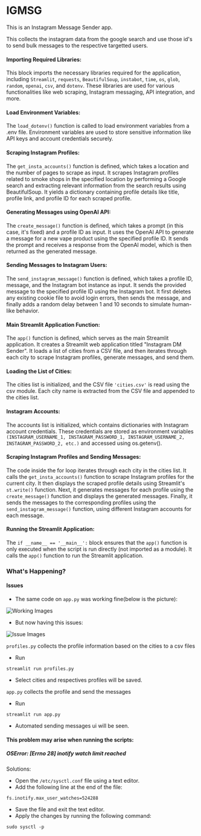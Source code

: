 # IGMSG

This is an Instagram Message Sender app.

This collects the instagram data from the google search and use those id's to send bulk messages to the respective targetted users.

#### Importing Required Libraries: 
This block imports the necessary libraries required for the application, including `Streamlit`, `requests`, `BeautifulSoup`, `instabot`, `time`, `os`, `glob`, `random`, `openai`, `csv`, and `dotenv`. These libraries are used for various functionalities like web scraping, Instagram messaging, API integration, and more.

#### Load Environment Variables: 
The `load_dotenv()` function is called to load environment variables from a .env file. Environment variables are used to store sensitive information like API keys and account credentials securely.

#### Scraping Instagram Profiles: 
The `get_insta_accounts()` function is defined, which takes a location and the number of pages to scrape as input. It scrapes Instagram profiles related to smoke shops in the specified location by performing a Google search and extracting relevant information from the search results using BeautifulSoup. It yields a dictionary containing profile details like title, profile link, and profile ID for each scraped profile.

#### Generating Messages using OpenAI API: 
The `create_message()` function is defined, which takes a prompt (in this case, it's fixed) and a profile ID as input. It uses the OpenAI API to generate a message for a new vape product using the specified profile ID. It sends the prompt and receives a response from the OpenAI model, which is then returned as the generated message.

#### Sending Messages to Instagram Users: 
The `send_instagram_message()` function is defined, which takes a profile ID, message, and the Instagram bot instance as input. It sends the provided message to the specified profile ID using the Instagram bot. It first deletes any existing cookie file to avoid login errors, then sends the message, and finally adds a random delay between 1 and 10 seconds to simulate human-like behavior.

#### Main Streamlit Application Function: 
The `app()` function is defined, which serves as the main Streamlit application. It creates a Streamlit web application titled "Instagram DM Sender". It loads a list of cities from a CSV file, and then iterates through each city to scrape Instagram profiles, generate messages, and send them.

#### Loading the List of Cities: 
The cities list is initialized, and the CSV file `'cities.csv'` is read using the csv module. Each city name is extracted from the CSV file and appended to the cities list.

#### Instagram Accounts: 
The accounts list is initialized, which contains dictionaries with Instagram account credentials. These credentials are stored as environment variables `(INSTAGRAM_USERNAME_1, INSTAGRAM_PASSWORD_1, INSTAGRAM_USERNAME_2, INSTAGRAM_PASSWORD_2, etc.)` and accessed using os.getenv().

#### Scraping Instagram Profiles and Sending Messages: 
The code inside the for loop iterates through each city in the cities list. It calls the `get_insta_accounts()` function to scrape Instagram profiles for the current city. It then displays the scraped profile details using Streamlit's `st.write()` function. Next, it generates messages for each profile using the `create_message()` function and displays the generated messages. Finally, it sends the messages to the corresponding profiles using the `send_instagram_message()` function, using different Instagram accounts for each message.

#### Running the Streamlit Application: 
The `if __name__ == '__main__':` block ensures that the `app()` function is only executed when the script is run directly (not imported as a module). It calls the `app()` function to run the Streamlit application.

### What's Happening?
#### Issues
- The same code on `app.py` was working fine(below is the picture):

![Working Images](https://github.com/sherpa-codes/igbot/blob/main/images/instagram.png?raw=true)

- But now having this issues:

![Issue Images](https://github.com/sherpa-codes/igbot/blob/main/images/issues.png?raw=true)


`profiles.py` collects the profile information based on the cities to a csv files 
- Run 
```
streamlit run profiles.py
```
- Select cities and respectives profiles will be saved.

`app.py` collects the profile and send the messages 
- Run 
``` 
streamlit run app.py
```
- Automated sending messages ui will be seen.

#### This problem may arise when running the scripts:
##### OSError: [Errno 28] inotify watch limit reached

Solutions:

- Open the `/etc/sysctl.conf` file using a text editor.
- Add the following line at the end of the file:
``` 
fs.inotify.max_user_watches=524288
```
- Save the file and exit the text editor.
- Apply the changes by running the following command:
``` 
sudo sysctl -p
```

